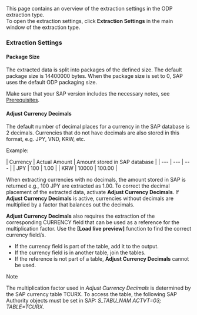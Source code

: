 This page contains an overview of the extraction settings in the ODP extraction type.\
To open the extraction settings, click ****Extraction Settings**** in the main window of the extraction type.

### Extraction Settings

#### Package Size

The extracted data is split into packages of the defined size. The default package size is 14400000 bytes. When the package size is set to 0, SAP uses the default ODP packaging size.

Make sure that your SAP version includes the necessary notes, see [Prerequisites](../#prerequisites).

#### Adjust Currency Decimals

The default number of decimal places for a currency in the SAP database is 2 decimals. Currencies that do not have decimals are also stored in this format, e.g. JPY, VND, KRW, etc.

Example:

| Currency | Actual Amount | Amount stored in SAP database | | --- | --- | --- | | JPY | 100 | 1.00 | | KRW | 10000 | 100.00 |

When extracting currencies with no decimals, the amount stored in SAP is returned e.g., 100 JPY are extracted as 1.00. To correct the decimal placement of the extracted data, activate **Adjust Currency Decimals**. If **Adjust Currency Decimals** is active, currencies without decimals are multiplied by a factor that balances out the decimals.

**Adjust Currency Decimals** also requires the extraction of the corresponding CURRENCY field that can be used as a reference for the multiplication factor. Use the **[Load live preview]** function to find the correct currency field/s.

- If the currency field is part of the table, add it to the output.
- If the currency field is in another table, join the tables.
- If the reference is not part of a table, **Adjust Currency Decimals** cannot be used.

Note

The multiplication factor used in *Adjust Currency Decimals* is determined by the SAP currency table TCURX. To access the table, the following SAP Authority objects must be set in SAP: *S_TABU_NAM ACTVT=03; TABLE=TCURX*.
